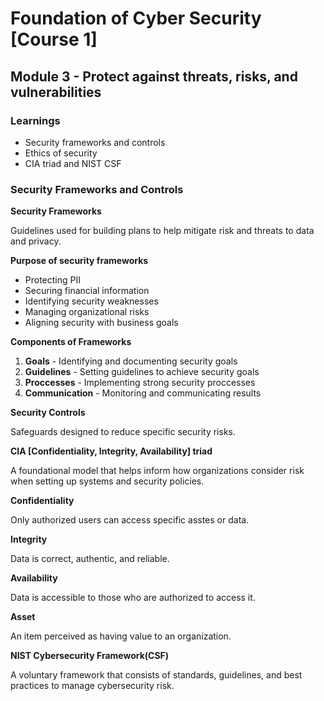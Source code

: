 # Foundation of Cyber Security [Course 1]

## Module 3 - Protect against threats, risks, and vulnerabilities

### Learnings

- Security frameworks and controls
- Ethics of security
- CIA triad and NIST CSF

### Security Frameworks and Controls

**Security Frameworks**

Guidelines used for building plans to help mitigate risk and threats to data and privacy.

**Purpose of security frameworks**

- Protecting PII
- Securing financial information
- Identifying security weaknesses
- Managing organizational risks
- Aligning security with business goals

**Components of Frameworks**

1. **Goals** - Identifying and documenting security goals
2. **Guidelines** - Setting guidelines to achieve security goals
3. **Proccesses** - Implementing strong security proccesses
4. **Communication** - Monitoring and communicating results

**Security Controls**

Safeguards designed to reduce specific security risks.

**CIA [Confidentiality, Integrity, Availability] triad**

A foundational model that helps inform how organizations consider risk when setting up systems and security policies.

**Confidentiality**

Only authorized users can access specific asstes or data.

**Integrity**

Data is correct, authentic, and reliable.

**Availability**

Data is accessible to those who are authorized to access it.

**Asset**

An item perceived as having value to an organization.

**NIST Cybersecurity Framework(CSF)**

A voluntary framework that consists of standards, guidelines, and best practices to manage cybersecurity risk.



